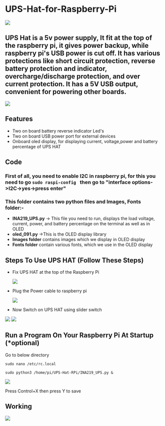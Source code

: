 # UPS-Hat-for-Raspberry-Pi
<img src= "https://github.com/sbcshop/UPS-Hat-for-Raspberry-Pi/blob/main/Images/banner.png" />

## UPS Hat is a 5v power supply, It fit at the top of the raspberry pi, it gives power backup, while raspberry pi's USB power is cut off. It has various protections like short circuit protection, reverse battery protection and indicator, overcharge/discharge protection, and over current protection. It has a 5V USB output, convenient for powering other boards.
<img src= "https://github.com/sbcshop/UPS-Hat-for-Raspberry-Pi/blob/main/Images/inout-voltage.png" />

## Features
  * Two on board battery reverse indicator Led's 
  * Two on board USB power port for external devices
  * Onboard oled display, for displaying current, voltage,power and battery percentage of UPS HAT 
  
## Code
### First of all, you need to enable I2C in raspberry pi, for this you need to go  ```sudo raspi-config ``` then go to "interface options->I2C->yes->press enter" 
### This folder contains two python files and Images, Fonts folder:-
   * **INA219_UPS.py**  -> This file you need to run, displays the load voltage, current, power, and battery percentage on the terminal as well as in OLED
   * **oled_091.py**    ->This is the OLED display library 
   * **Images folder** contains images which we display in OLED display
   * **Fonts folder** contain various fonts, which we use in the OLED display

## Steps To Use UPS HAT (Follow These Steps)
  * Fix UPS HAT at the top of the Raspberry Pi
  
    <img src= "https://github.com/sbcshop/UPS-Hat-for-Raspberry-Pi/blob/main/Images/img1.JPG" />
   
  * Plug the Power cable to raspberry pi

    <img src= "https://github.com/sbcshop/UPS-Hat-for-Raspberry-Pi/blob/main/Images/img2.JPG" />
    
  * Now Switch on UPS HAT using slider switch
  
   <img src= "https://github.com/sbcshop/UPS-Hat-for-Raspberry-Pi/blob/main/Images/img3.JPG" />
   <img src= "https://github.com/sbcshop/UPS-Hat-for-Raspberry-Pi/blob/main/Images/img4.JPG" />
   
  
  
  
## Run a Program On Your Raspberry Pi At Startup (*optional)
Go to below directory

 ```sudo nano /etc/rc.local```
 
 ```sudo python3 /home/pi/UPS-Hat-RPi/INA219_UPS.py &```
 
 <img src= "https://github.com/sbcshop/UPS-Hat-for-Raspberry-Pi/blob/main/Images/img_1.JPG" />
 
 Press Control+X then press Y to save

   
## Working
<img src= "https://github.com/sbcshop/UPS-Hat-for-Raspberry-Pi/blob/main/Images/giff.gif" />
